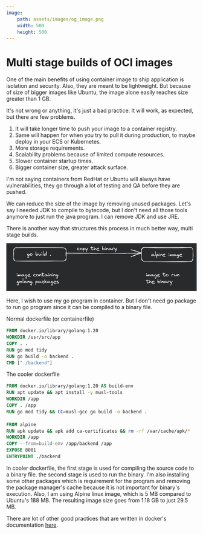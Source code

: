 ```yaml
---
image:
    path: assets/images/og_image.png
    width: 500
    height: 500
---
```


# Multi stage builds of OCI images
One of the main benefits of using container image to ship application is isolation and security. Also, they are meant to be lightweight. But because of size of bigger images like Ubuntu, the image alone easily reaches size greater than 1 GB.

It's not wrong or anything, it's just a bad practice. It will work, as expected, but there are few problems.

1. It will take longer time to push your image to a container registry.
2. Same will happen for when you try to pull it during production, to maybe deploy in your ECS or Kubernetes.
3. More storage requirements.
4. Scalability problems because of limited compute resources.
5. Slower container startup times.
3. Bigger container size, greater attack surface. 

I'm not saying containers from RedHat or Ubuntu will always have vulnerabilities, they go through a lot of testing and QA before they are pushed.

We can reduce the size of the image by removing unused packages. Let's say I needed JDK to compile to bytecode, but I don't need all those tools anymore to just run the java program. I can remove JDK and use JRE. 

There is another way that structures this process in much better way, multi stage builds.

![diagram](./assets/images/multi-stage-oci_1.png)

Here, I wish to use my go program in container. But I don't need go package to run go program since it can be compiled to a binary file.

Normal dockerfile (or containerfile)

```dockerfile
FROM docker.io/library/golang:1.20
WORKDIR /usr/src/app
COPY . .
RUN go mod tidy
RUN go build -o backend .
CMD ["./backend"] 
``` 

The cooler dockerfile

```dockerfile
FROM docker.io/library/golang:1.20 AS build-env
RUN apt update && apt install -y musl-tools
WORKDIR /app
COPY . /app
RUN go mod tidy && CC=musl-gcc go build -o backend .

FROM alpine
RUN apk update && apk add ca-certificates && rm -rf /var/cache/apk/*
WORKDIR /app
COPY --from=build-env /app/backend /app
EXPOSE 8081
ENTRYPOINT ./backend
```

In cooler dockerfile, the first stage is used for compiling the source code to a binary file. the second stage is used to run the binary. I'm also installing some other packages which is requirement for the program and removing the package manager's cache because it is not important for binary's execution. Also, I am using Alpine linux image, which is 5 MB compared to Ubuntu's 188 MB. The resulting image size goes from 1.18 GB to just 29.5 MB.

There are lot of other good practices that are written in docker's documentation [here](https://docs.docker.com/develop/develop-images/dockerfile_best-practices/).